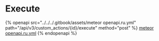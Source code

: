 # Execute

{% openapi src="../../../.gitbook/assets/meteor openapi.ru.yml" path="/api/v3/custom_actions/{id}/execute" method="post" %}
[meteor openapi.ru.yml](<../../../.gitbook/assets/meteor openapi.ru.yml>)
{% endopenapi %}
